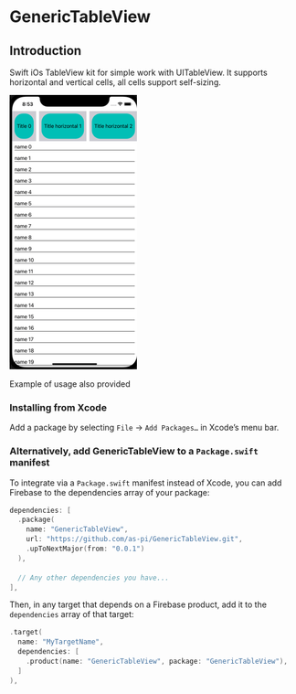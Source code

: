 # GenericTableView

## Introduction

Swift iOs TableView kit for simple work with UITableView. It supports horizontal and vertical cells, all cells support self-sizing. 

![til](https://raw.githubusercontent.com/as-pi/GenericTableView/master/Example/ezgif-3-a9bf5917eb.gif)

Example of usage also provided

### Installing from Xcode

Add a package by selecting `File` → `Add Packages…` in Xcode’s menu bar.

### Alternatively, add GenericTableView to a `Package.swift` manifest

To integrate via a `Package.swift` manifest instead of Xcode, you can add
Firebase to the dependencies array of your package:

```swift
dependencies: [
  .package(
    name: "GenericTableView",
    url: "https://github.com/as-pi/GenericTableView.git",
    .upToNextMajor(from: "0.0.1")
  ),

  // Any other dependencies you have...
],
```

Then, in any target that depends on a Firebase product, add it to the `dependencies`
array of that target:

```swift
.target(
  name: "MyTargetName",
  dependencies: [
    .product(name: "GenericTableView", package: "GenericTableView"),
  ]
),
```
